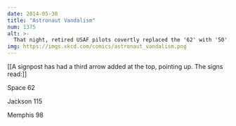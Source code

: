 ```yaml
---
date: 2014-05-30
title: "Astronaut Vandalism"
num: 1375
alt: >-
  That night, retired USAF pilots covertly replaced the '62' with '50'.
img: https://imgs.xkcd.com/comics/astronaut_vandalism.png
---
```

[[A signpost has had a third arrow added at the top, pointing up.  The signs read:]]

Space 62

Jackson 115

Memphis 98

